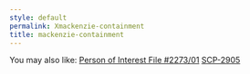 ```yaml
---
style: default
permalink: Xmackenzie-containment
title: mackenzie-containment
---
```

You may also like:
[Person of Interest File #2273/01](http://scp-wiki.net/scp-2273-f)
[SCP-2905](http://scp-wiki.net/scp-2905)